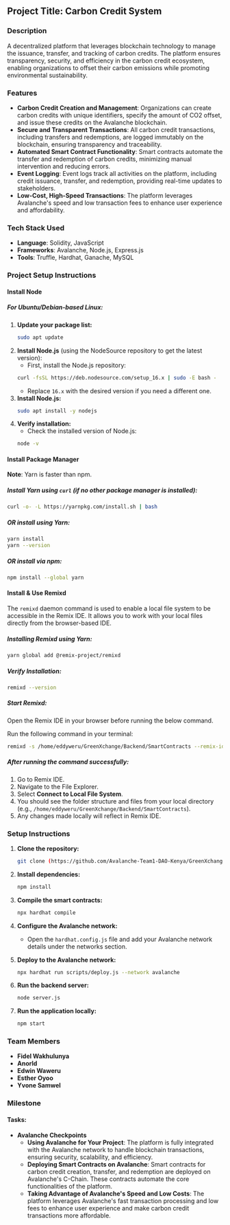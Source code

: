 ## Project Title: Carbon Credit System

### Description
A decentralized platform that leverages blockchain technology to manage the issuance, transfer, and tracking of carbon credits. The platform ensures transparency, security, and efficiency in the carbon credit ecosystem, enabling organizations to offset their carbon emissions while promoting environmental sustainability.

### Features
- **Carbon Credit Creation and Management**: Organizations can create carbon credits with unique identifiers, specify the amount of CO2 offset, and issue these credits on the Avalanche blockchain.
- **Secure and Transparent Transactions**: All carbon credit transactions, including transfers and redemptions, are logged immutably on the blockchain, ensuring transparency and traceability.
- **Automated Smart Contract Functionality**: Smart contracts automate the transfer and redemption of carbon credits, minimizing manual intervention and reducing errors.
- **Event Logging**: Event logs track all activities on the platform, including credit issuance, transfer, and redemption, providing real-time updates to stakeholders.
- **Low-Cost, High-Speed Transactions**: The platform leverages Avalanche's speed and low transaction fees to enhance user experience and affordability.

### Tech Stack Used
- **Language**: Solidity, JavaScript
- **Frameworks**: Avalanche, Node.js, Express.js
- **Tools**: Truffle, Hardhat, Ganache, MySQL

### Project Setup Instructions
#### Install Node
##### For Ubuntu/Debian-based Linux:
1. **Update your package list:**
   ```bash
   sudo apt update
   ```
2. **Install Node.js** (using the NodeSource repository to get the latest version):
   - First, install the Node.js repository:
   ```bash
   curl -fsSL https://deb.nodesource.com/setup_16.x | sudo -E bash -
   ```
   - Replace `16.x` with the desired version if you need a different one.
3. **Install Node.js:**
   ```bash
   sudo apt install -y nodejs
   ```
4. **Verify installation:**
   - Check the installed version of Node.js:
   ```bash
   node -v
   ```

#### Install Package Manager
**Note**: Yarn is faster than npm.

##### Install Yarn using `curl` (if no other package manager is installed):
```bash
curl -o- -L https://yarnpkg.com/install.sh | bash
```
##### OR install using Yarn:
```bash
yarn install
yarn --version
```
##### OR install via npm:
```bash
npm install --global yarn
```

#### Install & Use Remixd
The `remixd` daemon command is used to enable a local file system to be accessible in the Remix IDE. It allows you to work with your local files directly from the browser-based IDE.

##### Installing Remixd using Yarn:
```bash
yarn global add @remix-project/remixd
```
##### Verify Installation:
```bash
remixd --version
```
##### Start Remixd:
Open the Remix IDE in your browser before running the below command.

Run the following command in your terminal:
```bash
remixd -s /home/eddyweru/GreenXchange/Backend/SmartContracts --remix-ide https://remix.ethereum.org
```
##### After running the command successfully:
1. Go to Remix IDE.
2. Navigate to the File Explorer.
3. Select **Connect to Local File System**.
4. You should see the folder structure and files from your local directory (e.g., `/home/eddyweru/GreenXchange/Backend/SmartContracts`).
5. Any changes made locally will reflect in Remix IDE.

### Setup Instructions
1. **Clone the repository:**
   ```sh
   git clone (https://github.com/Avalanche-Team1-DAO-Kenya/GreenXchange)
   ```
2. **Install dependencies:**
   ```sh
   npm install
   ```
3. **Compile the smart contracts:**
   ```sh
   npx hardhat compile
   ```
4. **Configure the Avalanche network:** 
   - Open the `hardhat.config.js` file and add your Avalanche network details under the networks section.

5. **Deploy to the Avalanche network:**
   ```sh
   npx hardhat run scripts/deploy.js --network avalanche
   ```
6. **Run the backend server:**
   ```sh
   node server.js
   ```
7. **Run the application locally:**
   ```sh
   npm start
   ```

### Team Members
- **Fidel Wakhulunya**
- **Anorld**
- **Edwin Waweru**
- **Esther Oyoo**
- **Yvone Samwel**

### Milestone
#### Tasks:
- **Avalanche Checkpoints**
  - **Using Avalanche for Your Project**: The platform is fully integrated with the Avalanche network to handle blockchain transactions, ensuring security, scalability, and efficiency.
  - **Deploying Smart Contracts on Avalanche**: Smart contracts for carbon credit creation, transfer, and redemption are deployed on Avalanche's C-Chain. These contracts automate the core functionalities of the platform.
  - **Taking Advantage of Avalanche's Speed and Low Costs**: The platform leverages Avalanche's fast transaction processing and low fees to enhance user experience and make carbon credit transactions more affordable.

